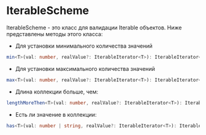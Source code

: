 # IterableScheme
IterableScheme - это класс для валидации Iterable объектов. 
Ниже представлены методы этого класса:
- Для установки минимального количества значений
```ts
min<T>(val: number, realValue?: IterableIterator<T>): IterableIterator<T> | IterableScheme
```
- Для установки максимального количества значений
```ts
max<T>(val: number, realValue?: IterableIterator<T>): IterableIterator<T> | IterableScheme
```
- Длина коллекции больше, чем:
```ts
lengthMoreThen<T>(val: number, realValue?: IterableIterator<T>): IterableIterator<T> | IterableScheme 
```
- Есть ли значение в коллекции:
```ts
has<T>(val: number | string, realValue?: IterableIterator<T>): IterableIterator<T> | IterableScheme
```
